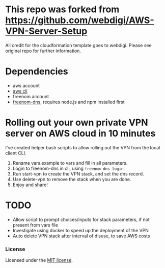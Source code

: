 # This repo was forked from https://github.com/webdigi/AWS-VPN-Server-Setup
All credit for the cloudformation template goes to webdigi. Please see original repo for further information.

# Dependencies
- aws account
- [aws cli](https://aws.amazon.com/cli/)
- freenom account
- [freenom-dns](https://www.npmjs.com/package/freenom-dns), requires node.js and npm installed first

# Rolling out your own private VPN server on AWS cloud in 10 minutes
I've created helper bash scripts to allow rolling out the VPN from the local client CLI.

1. Rename vars.example to vars and fill in all parameters.
2. Login to freenom-dns in cli, using ```freenom-dns login```.
3. Run start-vpn to create the VPN stack, and set the dns record.
4. Use delete-vpn to remove the stack when you are done.
5. Enjoy and share!

# TODO
- Allow script to prompt choices/inputs for stack parameters, if not present from vars file
- Investigate using docker to speed up the deployment of the VPN
- Auto delete VPN stack after interval of disuse, to save AWS costs

### License
Licensed under the [MIT license](https://github.com/chris24walsh/AWS-VPN-Server-Setup/blob/master/LICENSE.txt).
